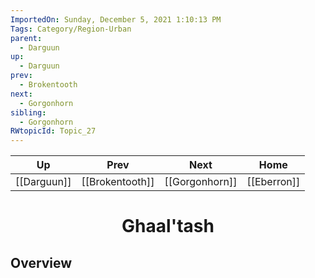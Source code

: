 ```yaml
---
ImportedOn: Sunday, December 5, 2021 1:10:13 PM
Tags: Category/Region-Urban
parent:
  - Darguun
up:
  - Darguun
prev:
  - Brokentooth
next:
  - Gorgonhorn
sibling:
  - Gorgonhorn
RWtopicId: Topic_27
---
```


| Up | Prev | Next | Home |
|----|------|------|------|
| [[Darguun]] | [[Brokentooth]] | [[Gorgonhorn]] | [[Eberron]] |

# <center>Ghaal'tash</center>

## Overview
